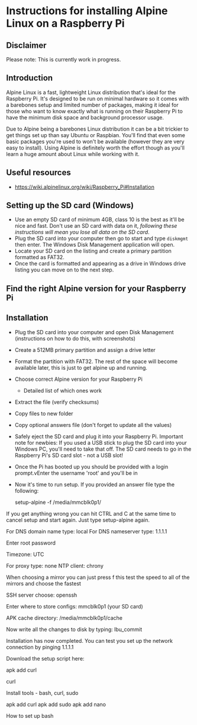 # Instructions for installing Alpine Linux on a Raspberry Pi

## Disclaimer
Please note: This is currently work in progress.

## Introduction

Alpine Linux is a fast, lightweight Linux distribution that's ideal for the Raspberry Pi. It's designed to be run on minimal hardware so it comes with a barebones setup and limited number of packages, making it ideal for those who want to know exactly what is running on their Raspberry Pi to have the minimum disk space and background processor usage. 

Due to Alpine being a barebones Linux distribution it can be a bit trickier to get things set up than say Ubuntu or Raspbian. You'll find that even some basic packages you're used to won't be available (however they are very easy to install).  Using Alpine is definitely worth the effort though as you'll learn a huge amount about Linux while working with it.

## Useful resources
- https://wiki.alpinelinux.org/wiki/Raspberry_Pi#Installation


## Setting up the SD card (Windows)
- Use an empty SD card of minimum 4GB, class 10 is the best as it'll be nice and fast. Don't use an SD card with data on it, *following these instructions will mean you lose all data on the SD card*.
- Plug the SD card into your computer then go to start and type `diskmgmt` then enter. The Windows Disk Management application will open.
- Locate your SD card on the listing and create a primary partition formatted as FAT32.
- Once the card is formatted and appearing as a drive in Windows drive listing you can move on to the next step.

## Find the right Alpine version for your Raspberry Pi

## Installation
- Plug the SD card into your computer and open Disk Management (instructions on how to do this, with screenshots)
- Create a 512MB primary partition and assign a drive letter
- Format the partition with FAT32. The rest of the space will become available later, this is just to get alpine up and running.
- Choose correct Alpine version for your Raspberry Pi
    - Detailed list of which ones work
- Extract the file (verify checksums)
- Copy files to new folder
- Copy optional answers file (don't forget to update all the values)
- Safely eject the SD card and plug it into your Raspberry Pi.
    Important note for newbies: If you used a USB stick to plug the SD card into your Windows PC, you'll need to take that off. The SD card needs to go in the Raspberry Pi's SD card slot - not a USB slot!

- Once the Pi has booted up you should be provided with a login prompt.vEnter the username 'root' and you'll be in

- Now it's time to run setup. If you provided an answer file type the following:

    setup-alpine -f /media/mmcblk0p1/<ANSWERFILE>

If you get anything wrong you can hit CTRL and C at the same time to cancel setup and start again. Just type setup-alpine again.

For DNS domain name type: local
For DNS nameserver type: 1.1.1.1

Enter root password

Timezone: UTC

For proxy type: none
NTP client: chrony

When choosing a mirror you can just press f this test the speed to all of the mirrors and choose the fastest


SSH server choose: openssh

Enter where to store configs: mmcblk0p1 (your SD card)

APK cache directory: /media/mmcblk0p1/cache

Now write all the changes to disk by typing: lbu_commit


Installation has now completed. You can test you set up the network connection by pinging 1.1.1.1


Download the setup script here:

apk add curl

curl 






Install tools - bash, curl, sudo

apk add curl
apk add sudo
apk add nano

How to set up bash
